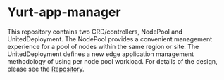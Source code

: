 # Yurt-app-manager

This repository contains two CRD/controllers, NodePool and UnitedDeployment.
The NodePool provides a convenient management experience for a pool of nodes
within the same region or site. The UnitedDeployment defines a new edge
application management methodology of using per node pool workload. For details
of the design, please see the [Repository](https://github.com/openyurtio/yurt-app-manager).
